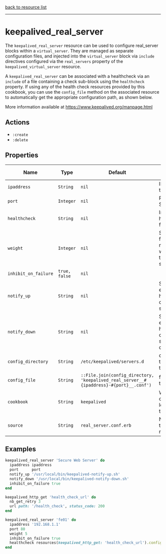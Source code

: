 [back to resource list](https://github.com/sous-chefs/keepalived#resources)

---

# keepalived_real_server

The `keepalived_real_server` resource can be used to configure real_server blocks within a `virtual_server`. They are managed as separate configuration files, and injected into the `virtual_server` block via `include` directives configured via the `real_servers` property of the `keepalived_virtual_server` resource.

A `keepalived_real_server` can be associated with a healthcheck via an `include` of a file containing a check sub-block using the `healthcheck` property. If using any of the health check resources provided by this cookbook, you can use the `config_file` method on the associated resource to automatically get the appropriate configuration path, as shown below.

More information available at <https://www.keepalived.org/manpage.html>

## Actions

- `:create`
- `:delete`

## Properties

| Name                  | Type          |  Default | Description | Allowed Values |
----------------------- | ------------- | -------- | ----------- | -------------- |
| `ipaddress`           | `String`      | `nil` | IP Address of the Server | |
| `port`                | `Integer`     | `nil` | Port of the Server | |
| `healthcheck`         | `String`      | `nil` | Includes a healthcheck file | |
| `weight`              | `Integer`     | `nil` | Script to run for notifications when any transition of state happens | |
| `inhibit_on_failure`  | `true, false` | `nil` | | |
| `notify_up`           | `String`      | `nil`| Script to execute when healthchecker considers the service as up | |
| `notify_down`         | `String`      | `nil`| Script to execute when healthchecker considers the service as down | |
| `config_directory`      | `String` | `/etc/keepalived/servers.d` | directory for the config file to reside in | |
| `config_file`         | `String` | `::File.join(config_directory, 'keepalived_real_server__#{ipaddress}-#{port}__.conf')` | full path to the config file | |
| `cookbook`            | `String` | `keepalived` | Which cookbook to look in for the template | |
| `source`              | `String` | `real_server.conf.erb` | Name of the template to render | |

## Examples

```ruby
keepalived_real_server 'Secure Web Server' do
  ipaddress ipaddress
  port      port
  notify_up '/usr/local/bin/keepalived-notify-up.sh'
  notify_down '/usr/local/bin/keepalived-notify-down.sh'
  inhibit_on_failure true
end
```

```ruby
keepalived_http_get 'health_check_url' do
  nb_get_retry 3
  url path: '/health_check', status_code: 200
end

keepalived_real_server 'fe01' do
  ipaddress '192.168.1.1'
  port 80
  weight 5
  inhibit_on_failure true
  healthcheck resources(keepalived_http_get: 'health_check_url').config_file
end
```
